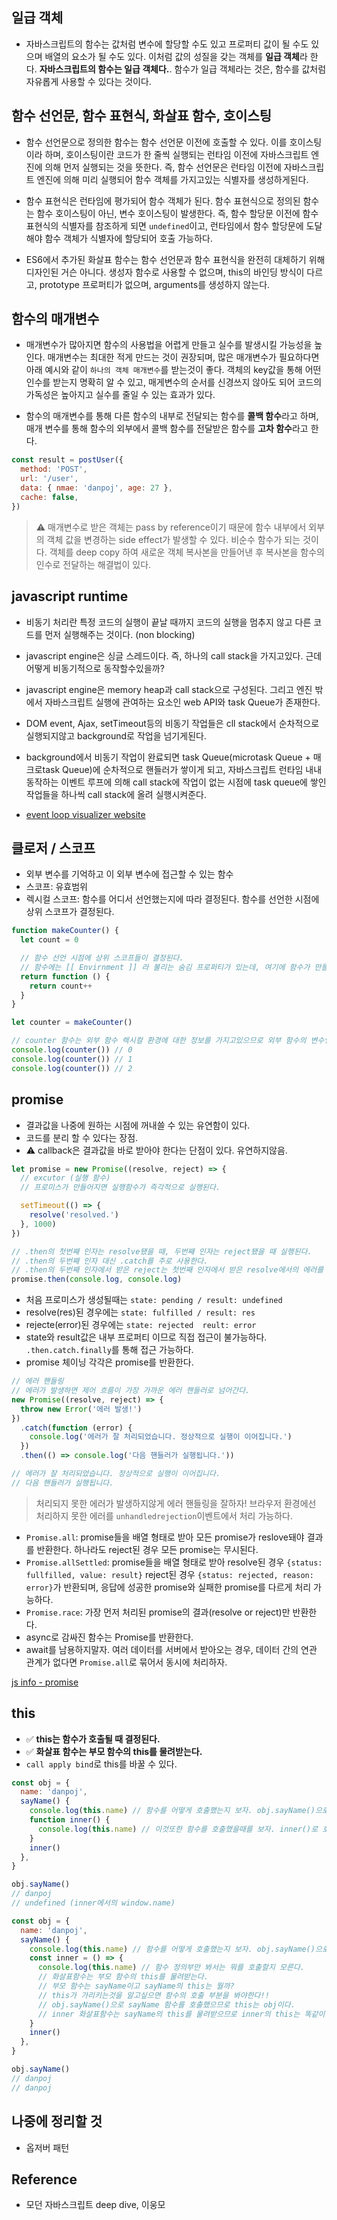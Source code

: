## 일급 객체

- 자바스크립트의 함수는 값처럼 변수에 할당할 수도 있고 프로퍼티 값이 될 수도 있으며 배열의 요소가 될 수도 있다. 이처럼 값의 성질을 갖는 객체를 **일급 객체**라 한다. **자바스크립트의 함수는 일급 객체다.**. 함수가 일급 객체라는 것은, 함수를 값처럼 자유롭게 사용할 수 있다는 것이다.

## 함수 선언문, 함수 표현식, 화살표 함수, 호이스팅

- 함수 선언문으로 정의한 함수는 함수 선언문 이전에 호출할 수 있다. 이를 호이스팅이라 하며, 호이스팅이란 코드가 한 줄씩 실행되는 런타임 이전에 자바스크립트 엔진에 의해 먼저 실행되는 것을 뜻한다. 즉, 함수 선언문은 런타임 이전에 자바스크립트 엔진에 의해 미리 실행되어 함수 객체를 가지고있는 식별자를 생성하게된다.

- 함수 표현식은 런타임에 평가되어 함수 객체가 된다. 함수 표현식으로 정의된 함수는 함수 호이스팅이 아닌, 변수 호이스팅이 발생한다. 즉, 함수 할당문 이전에 함수 표현식의 식별자를 참조하게 되면 `undefined`이고, 런타임에서 함수 할당문에 도달해야 함수 객체가 식별자에 할당되어 호출 가능하다.

- ES6에서 추가된 화살표 함수는 함수 선언문과 함수 표현식을 완전히 대체하기 위해 디자인된 거슨 아니다. 생성자 함수로 사용할 수 없으며, this의 바인딩 방식이 다르고, prototype 프로퍼티가 없으며, arguments를 생성하지 않는다.

## 함수의 매개변수

- 매개변수가 많아지면 함수의 사용법을 어렵게 만들고 실수를 발생시킬 가능성을 높인다. 매개변수는 최대한 적게 만드는 것이 권장되며, 많은 매개변수가 필요하다면 아래 예시와 같이 `하나의 객체 매개변수`를 받는것이 좋다. 객체의 key값을 통해 어떤 인수를 받는지 명확히 알 수 있고, 매게변수의 순서를 신경쓰지 않아도 되어 코드의 가독성은 높아지고 실수를 줄일 수 있는 효과가 있다.

- 함수의 매개변수를 통해 다른 함수의 내부로 전달되는 함수를 **콜백 함수**라고 하며, 매개 변수를 통해 함수의 외부에서 콜백 함수를 전달받은 함수를 **고차 함수**라고 한다.

```js
const result = postUser({
  method: 'POST',
  url: '/user',
  data: { nmae: 'danpoj', age: 27 },
  cache: false,
})
```

> ⚠️ 매개변수로 받은 객체는 pass by reference이기 때문에 함수 내부에서 외부의 객체 값을 변경하는 side effect가 발생할 수 있다. 비순수 함수가 되는 것이다. 객체를 deep copy 하여 새로운 객체 복사본을 만들어낸 후 복사본을 함수의 인수로 전달하는 해결법이 있다.

## javascript runtime

- 비동기 처리란 특정 코드의 실행이 끝날 때까지 코드의 실행을 멈추지 않고 다른 코드를 먼저 실행해주는 것이다. (non blocking)
- javascript engine은 싱글 스레드이다. 즉, 하나의 call stack을 가지고있다. 근데 어떻게 비동기적으로 동작할수있을까?
- javascript engine은 memory heap과 call stack으로 구성된다. 그리고 엔진 밖에서 자바스크립트 실행에 관여하는 요소인 web API와 task Queue가 존재한다.
- DOM event, Ajax, setTimeout등의 비동기 작업들은 cll stack에서 순차적으로 실행되지않고 background로 작업을 넘기게된다.
- background에서 비동기 작업이 완료되면 task Queue(microtask Queue + 매크로task Queue)에 순차적으로 핸들러가 쌓이게 되고, 자바스크립트 런타임 내내 동작하는 이벤트 루프에 의해 call stack에 작업이 없는 시점에 task queue에 쌓인 작업들을 하나씩 call stack에 올려 실행시켜준다.

- [event loop visualizer website](http://latentflip.com/loupe/?code=JC5vbignYnV0dG9uJywgJ2NsaWNrJywgZnVuY3Rpb24gb25DbGljaygpIHsKICAgIHNldFRpbWVvdXQoZnVuY3Rpb24gdGltZXIoKSB7CiAgICAgICAgY29uc29sZS5sb2coJ1lvdSBjbGlja2VkIHRoZSBidXR0b24hJyk7ICAgIAogICAgfSwgMjAwMCk7Cn0pOwoKY29uc29sZS5sb2coIkhpISIpOwoKc2V0VGltZW91dChmdW5jdGlvbiB0aW1lb3V0KCkgewogICAgY29uc29sZS5sb2coIkNsaWNrIHRoZSBidXR0b24hIik7Cn0sIDUwMDApOwoKY29uc29sZS5sb2coIldlbGNvbWUgdG8gbG91cGUuIik7!!!PGJ1dHRvbj5DbGljayBtZSE8L2J1dHRvbj4%3D)

## 클로저 / 스코프

- 외부 변수를 기억하고 이 외부 변수에 접근할 수 있는 함수
- 스코프: 유효범위
- 렉시컬 스코프: 함수를 어디서 선언했는지에 따라 결정된다. 함수를 선언한 시점에 상위 스코프가 결정된다.

```js
function makeCounter() {
  let count = 0

  // 함수 선언 시점에 상위 스코프들이 결정된다.
  // 함수에는 [[ Envirnment ]] 라 불리는 숨김 프로퍼티가 있는데, 여기에 함수가 만들어진 곳의 렉시컬 환경에 대한 참조가 저장된다.
  return function () {
    return count++
  }
}

let counter = makeCounter()

// counter 함수는 외부 함수 렉시컬 환경에 대한 정보를 가지고있으므로 외부 함수의 변수인 count 값은 도달 가능한 값이된다. 따라서 count는 garbage collecting의 대상이 되지 않는다. 메모리에 계속 유지된다.
console.log(counter()) // 0
console.log(counter()) // 1
console.log(counter()) // 2
```

## promise

- 결과값을 나중에 원하는 시점에 꺼내쓸 수 있는 유연함이 있다.
- 코드를 분리 할 수 있다는 장점.
- ⚠️ callback은 결과값을 바로 받아야 한다는 단점이 있다. 유연하지않음.

```js
let promise = new Promise((resolve, reject) => {
  // excutor (실행 함수)
  // 프로미스가 만들어지면 실행함수가 즉각적으로 실행된다.

  setTimeout(() => {
    resolve('resolved.')
  }, 1000)
})

// .then의 첫번째 인자는 resolve됐을 때, 두번째 인자는 reject됐을 때 실행된다.
// .then의 두번째 인자 대신 .catch를 주로 사용한다.
// .then의 두번째 인자에서 받은 reject는 첫번째 인자에서 받은 resolve에서의 에러를 잡지못한다.
promise.then(console.log, console.log)
```

- 처음 프로미스가 생성될때는 `state: pending / result: undefined`
- resolve(res)된 경우에는 `state: fulfilled / result: res`
- rejecte(error)된 경우에는 `state: rejected  reult: error`
- state와 result값은 내부 프로퍼티 이므로 직접 접근이 불가능하다. `.then.catch.finally`를 통해 접근 가능하다.
- promise 체이닝 각각은 promise를 반환한다.

```js
// 에러 핸들링
// 에러가 발생하면 제어 흐름이 가장 가까운 에러 핸들러로 넘어간다.
new Promise((resolve, reject) => {
  throw new Error('에러 발생!')
})
  .catch(function (error) {
    console.log('에러가 잘 처리되었습니다. 정상적으로 실행이 이어집니다.')
  })
  .then(() => console.log('다음 핸들러가 실행됩니다.'))

// 에러가 잘 처리되었습니다. 정상적으로 실행이 이어집니다.
// 다음 핸들러가 실행됩니다.
```

> 처리되지 못한 에러가 발생하지않게 에러 핸들링을 잘하자!
> 브라우저 환경에선 처리하지 못한 에러를 `unhandledrejection`이벤트에서 처리 가능하다.

- `Promise.all`: promise들을 배열 형태로 받아 모든 promise가 reslove돼야 결과를 반환한다. 하나라도 reject된 경우 모든 promise는 무시된다.
- `Promise.allSettled`: promise들을 배열 형태로 받아 resolve된 경우 `{status: fullfilled, value: result}` reject된 경우 `{status: rejected, reason: error}`가 반환되며, 응답에 성공한 promise와 실패한 promise를 다르게 처리 가능하다.
- `Promise.race`: 가장 먼저 처리된 promise의 결과(resolve or reject)만 반환한다.
- async로 감싸진 함수는 Promise를 반환한다.
- await를 남용하지말자. 여러 데이터를 서버에서 받아오는 경우, 데이터 간의 연관 관계가 없다면 `Promise.all`로 묶어서 동시에 처리하자.

[js info - promise](https://ko.javascript.info/promise-error-handling)

## this

- ✅ **this는 함수가 호출될 때 결정된다.**
- ✅ **화살표 함수는 부모 함수의 this를 물려받는다.**
- `call apply bind`로 this를 바꿀 수 있다.

```js
const obj = {
  name: 'danpoj',
  sayName() {
    console.log(this.name) // 함수를 어떻게 호출했는지 보자. obj.sayName()으로 호출했으므로 this는 obj를 가리킨다.
    function inner() {
      console.log(this.name) // 이것또한 함수를 호출했을때를 보자. inner()로 호출했으므로 this는 window를 가리킨다.
    }
    inner()
  },
}

obj.sayName()
// danpoj
// undefined (inner에서의 window.name)
```

```js
const obj = {
  name: 'danpoj',
  sayName() {
    console.log(this.name) // 함수를 어떻게 호출했는지 보자. obj.sayName()으로 호출했으므로 this는 obj를 가리킨다.
    const inner = () => {
      console.log(this.name) // 함수 정의부만 봐서는 뭐를 호출할지 모른다.
      // 화살표함수는 부모 함수의 this를 물려받는다.
      // 부모 함수는 sayName이고 sayName의 this는 뭘까?
      // this가 가리키는것을 알고싶으면 함수의 호출 부분을 봐야한다!!
      // obj.sayName()으로 sayName 함수를 호출했으므로 this는 obj이다.
      // inner 화살표함수는 sayName의 this를 물려받으므로 inner의 this는 똑같이 obj가 되는 것이다.
    }
    inner()
  },
}

obj.sayName()
// danpoj
// danpoj
```

## 나중에 정리할 것

- 옵저버 패턴

## Reference

- 모던 자바스크립트 deep dive, 이웅모
